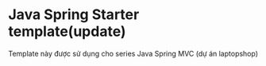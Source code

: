 # Java Spring Starter template(update)
Template này được sử dụng cho series Java Spring MVC (dự án laptopshop)

